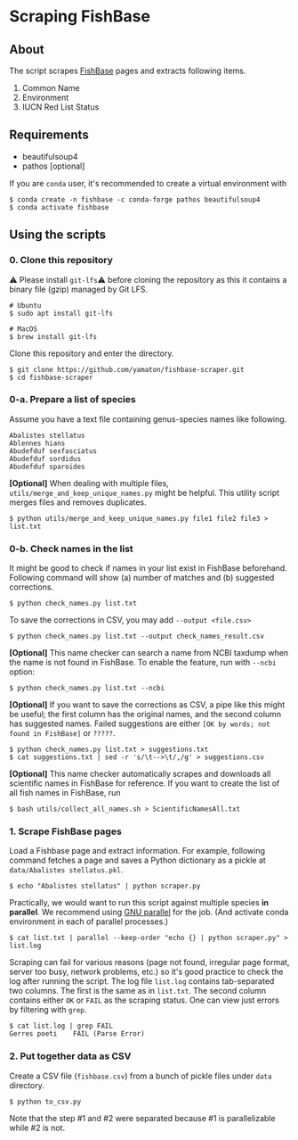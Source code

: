 # Scraping FishBase

## About

The script scrapes [FishBase](https://fishbase.se/search.php) pages and extracts following items.

1. Common Name
2. Environment
3. IUCN Red List Status


## Requirements

* beautifulsoup4
* pathos [optional]

If you are `conda` user, it's recommended to create a virtual environment with

```shell
$ conda create -n fishbase -c conda-forge pathos beautifulsoup4
$ conda activate fishbase
```


## Using the scripts

### 0. Clone this repository

⚠️ Please install `git-lfs`⚠️  before cloning the repository as this it contains a binary file (gzip) managed by Git LFS.

```shell
# Ubuntu
$ sudo apt install git-lfs

# MacOS
$ brew install git-lfs
```

Clone this repository and enter the directory.

```shell
$ git clone https://github.com/yamaton/fishbase-scraper.git
$ cd fishbase-scraper
```

### 0-a. Prepare a list of species

Assume you have a text file containing genus-species names like following.

```
Abalistes stellatus
Ablennes hians
Abudefduf sexfasciatus
Abudefduf sordidus
Abudefduf sparoides
```

**[Optional]** When dealing with multiple files, `utils/merge_and_keep_unique_names.py` might be helpful. This utility script merges files and removes duplicates.

```shell
$ python utils/merge_and_keep_unique_names.py file1 file2 file3 > list.txt
```


### 0-b. Check names in the list

It might be good to check if names in your list exist in FishBase beforehand. Following command will show (a) number of matches and (b) suggested corrections.

```shell
$ python check_names.py list.txt
```



To save the corrections in CSV,  you may add `--output <file.csv>`

```shell
$ python check_names.py list.txt --output check_names_result.csv
```



**[Optional]** This name checker can search a name from NCBI taxdump when the name is not found in FishBase. To enable the feature, run with `--ncbi` option:

```shell
$ python check_names.py list.txt --ncbi
```



**[Optional]** If you want to save the corrections as CSV, a pipe like this might be useful; the first column has the original names, and the second column has suggested names. Failed suggestions are either `[OK by words; not found in FishBase]` or `?????`.

```shell
$ python check_names.py list.txt > suggestions.txt
$ cat suggestions.txt | sed -r 's/\t-->\t/,/g' > suggestions.csv
```



**[Optional]** This name checker automatically scrapes and downloads all scientific names in FishBase for reference. If you want to create the list of all fish names in FishBase, run

```shell
$ bash utils/collect_all_names.sh > ScientificNamesAll.txt
```



### 1. Scrape FishBase pages

Load a Fishbase page and extract information. For example, following command fetches a page and saves a Python dictionary as a pickle at  `data/Abalistes stellatus.pkl`.

```shell
$ echo "Abalistes stellatus" | python scraper.py
```


Practically, we would want to run this script against multiple species **in parallel**. We recommend using [GNU parallel](https://www.gnu.org/software/parallel/) for the job. (And activate conda environment in each of parallel processes.)

```shell
$ cat list.txt | parallel --keep-order "echo {} | python scraper.py" > list.log
```

Scraping can fail for various reasons (page not found, irregular page format, server too busy, network problems, etc.) so it's good practice to check the log after running the script. The log file `list.log`  contains tab-separated two columns. The first is the same as in `list.txt`. The second column contains either `OK` or `FAIL` as the scraping status. One can view just errors by filtering with `grep`.

```shell
$ cat list.log | grep FAIL
Gerres poeti    FAIL (Parse Error)
```



### 2. Put together data as CSV

Create a CSV file (`fishbase.csv`) from a bunch of pickle files under `data` directory.

```shell
$ python to_csv.py
```

Note that the step #1 and #2 were separated because #1 is parallelizable while #2 is not.
